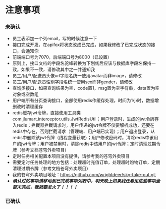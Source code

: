 # 注意事项
### 未确认
- 员工表添加一个列email，写的时候注意一下
- 接口完成开发，在apifox将状态改成已完成，如果我修改了已完成状态的接口，会通知你
- 前端端口号为7070，后端端口号为8000（已设置）
- 原则上，接口文档的字段名驼峰转换为下划线后应该与数据库字段名保持一致，如果不一致，请修改其中之一并通知我
- 员工/用户/配送员头像url字段名统一使用avatar而非image，请修改
- 员工/用户/配送员性别字段名统一使用sex而非gender，请修改
- 查询类接口，如果查询结果为空，code置1，msg置为空字符串，data置为空对象或空数组
- 用户端所有分页查询接口，全部使用redis作缓存处理，时间为1小时，数据增删改时清理缓存
- redis缓存jwt令牌，直接使用工具类com.jlumart.interceptor.utils.JwtRedisUtil；用户登录时，生成的jwt令牌存入redis；拦截器拦截请求时，用户传递的jwt令牌不仅要解析成功，还要在redis中存在，否则拦截请求（管理端、用户端已实现）；用户退出登录，从redis中删除该jwt令牌（线程变量获取）；用户修改密码时，清除redis中该用户的jwt令牌；用户被禁用时，清除redis中该用户的jwt令牌；定时清理过期令牌（参考文档苍穹外卖项目）
- 定时任务相关配置本项目没有提供，请参考我的苍穹外卖项目
- 需要定时任务处理的地方包括：处理超时充值订单，处理超时购物订单，定期清理过期令牌（参考文档苍穹外卖项目）
- 我的苍穹外卖项目地址：https://github.com/wrightdeer/sky-take-out.git
- **_确认过的事项请移动到已完成事项列表中，明天晚上如果我还看见这些事项全部未完成，我就要发火了！！！！_**
### 已确认